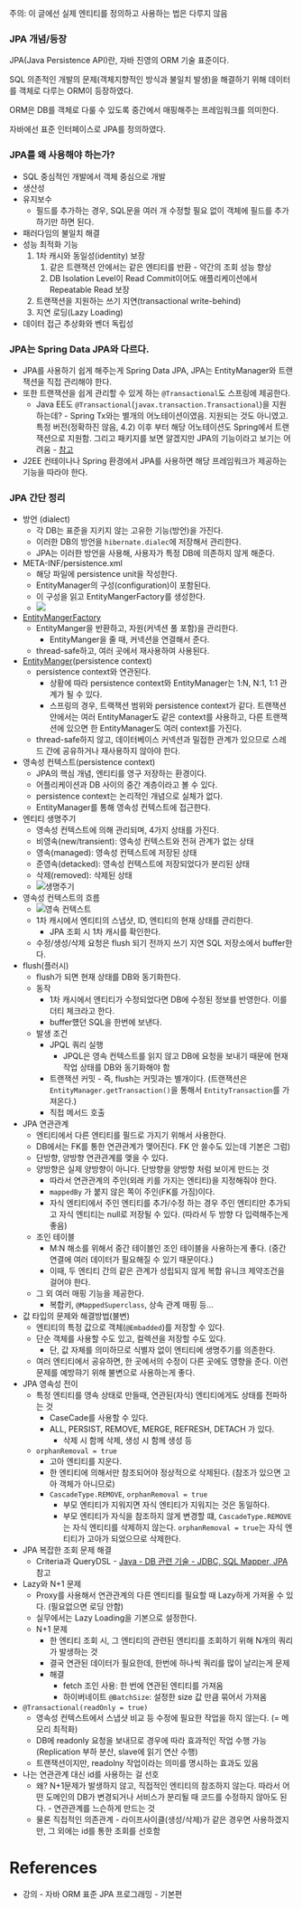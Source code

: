 
주의: 이 글에선 실제 엔티티를 정의하고 사용하는 법은 다루지 않음

### JPA 개념/등장

JPA(Java Persistence API)란, 자바 진영의 ORM 기술 표준이다.

SQL 의존적인 개발의 문제(객체지향적인 방식과 불일치 발생)을 해결하기 위해 데이터를 객체로 다루는 ORM이 등장하였다.

ORM은 DB를 객체로 다룰 수 있도록 중간에서 매핑해주는 프레임워크를 의미한다.

자바에선 표준 인터페이스로 JPA를 정의하였다. 

### JPA를 왜 사용해야 하는가?

- SQL 중심적인 개발에서 객체 중심으로 개발
- 생산성
- 유지보수
	- 필드를 추가하는 경우, SQL문을 여러 개 수정할 필요 없이 객체에 필드를 추가하기만 하면 된다.
- 패러다임의 불일치 해결
- 성능 최적화 기능
    1. 1차 캐시와 동일성(identity) 보장
        1. 같은 트랜잭션 안에서는 같은 엔티티를 반환 - 약간의 조회 성능 향상
        2. DB Isolation Level이 Read Commit이어도 애플리케이션에서 Repeatable Read 보장
    2. 트랜잭션을 지원하는 쓰기 지연(transactional write-behind)
    3. 지연 로딩(Lazy Loading)
- 데이터 접근 추상화와 벤더 독립성

### JPA는 Spring Data JPA와 다르다. 

- JPA를 사용하기 쉽게 해주는게 Spring Data JPA, JPA는 EntityManager와 트랜잭션을 직접 관리해야 한다.
- 또한 트랜잭션을 쉽게 관리할 수 있게 하는 `@Transactional`도 스프링에 제공한다.
	- Java EE도 `@Transactional`(`javax.transaction.Transactional`)을 지원하는데? - Spring Tx와는 별개의 어노테이션이였음. 지원되는 것도 아니였고. 특정 버전(정확하진 않음, 4.2) 이후 부터 해당 어노테이션도 Spring에서 트랜잭션으로 지원함. 그리고 패키지를 보면 알겠지만 JPA의 기능이라고 보기는 어려움 - [참고](https://stackoverflow.com/questions/26387399/javax-transaction-transactional-vs-org-springframework-transaction-annotation-tr)
- J2EE 컨테이나나 Spring 환경에서 JPA를 사용하면 해당 프레임워크가 제공하는 기능을 따라야 한다.

### JPA 간단 정리
- 방언 (dialect)
	- 각 DB는 표준을 지키지 않는 고유한 기능(방언)을 가진다.
	- 이러한 DB의 방언을 `hibernate.dialec`에 저장해서 관리한다.
	- JPA는 이러한 방언을 사용해, 사용자가 특정 DB에 의존하지 않게 해준다.
- META-INF/persistence.xml
	- 해당 파일에 persistence unit을 작성한다.
	- EntityManager의 구성(configuration)이 포함된다.
	- 이 구성을 읽고 EntityMangerFactory를 생성한다.
	- ![](https://user-images.githubusercontent.com/52024566/133097530-c0572700-aa49-466a-961f-afc73a613367.png)
- [EntityMangerFactory](https://jakarta.ee/specifications/platform/8/apidocs/?javax/persistence/EntityManagerFactory.html)
	- EntityManger을 반환하고, 자원(커넥션 풀 포함)을 관리한다.
		- EntityManger을 줄 때, 커넥션을 연결해서 준다.
	- thread-safe하고, 여러 곳에서 재사용하여 사용된다.
- [EntityManger](https://jakarta.ee/specifications/platform/8/apidocs/javax/persistence/entitymanager)(persistence context)
	- persistence context와 연관된다.
		- 상황에 따라 persistence context와 EntityManager는 1:N, N:1, 1:1 관계가 될 수 있다.
		- 스프링의 경우, 트랙잭션 범위와 persistence context가 같다. 트랜잭션 안에서는 여러 EntityManager도 같은 context를 사용하고, 다른 트랜잭션에 있으면 한 EntityManager도 여러 context를 가진다.
	- thread-safe하지 않고, 데이터베이스 커넥션과 밀접한 관계가 있으므로 스레드 간에 공유하거나 재사용하지 않아야 한다.
- 영속성 컨텍스트(persistence context) 
	- JPA의 핵심 개념, 엔티티를 영구 저장하는 환경이다.
	- 어플리케이션과 DB 사이의 중간 계층이라고 볼 수 있다.
	- persistence context는 논리적인 개념으로 실체가 없다.
	- EntityManager를 통해 영속성 컨텍스트에 접근한다.
- 엔티티 생명주기
	- 영속성 컨텍스트에 의해 관리되며, 4가지 상태를 가진다.
	- 비영속(new/transient): 영속성 컨텍스트와 전혀 관계가 없는 상태
	- 영속(managed): 영속성 컨텍스트에 저장된 상태
	- 준영속(detacked): 영속성 컨텍스트에 저장되었다가 분리된 상태
	- 삭제(removed): 삭제된 상태
	- ![생명주기](https://user-images.githubusercontent.com/52024566/133262753-b1194492-286d-4ca9-b1ea-e905d68f57a0.png)
- 영속성 컨텍스트의 흐름
	- ![영속 컨텍스트](https://user-images.githubusercontent.com/52024566/133262740-10892bdd-d6fc-4f82-b79a-23bd3fc51f1f.png)
	- 1차 캐시에서 엔티티의 스냅샷, ID, 엔티티의 현재 상태를 관리한다.
		- JPA 조회 시 1차 캐시를 확인한다.
	- 수정/생성/삭제 요청은 flush 되기 전까지 쓰기 지연 SQL 저장소에서 buffer한다.
- flush(플러시)
	- flush가 되면 현재 상태를 DB와 동기화한다.
	- 동작
		- 1차 캐시에서 엔티티가 수정되었다면 DB에 수정된 정보를 반영한다. 이를 더티 체크라고 한다.
		- buffer헀던 SQL을 한번에 보낸다.
	- 발생 조건
		- JPQL 쿼리 실행
			- JPQL은 영속 컨텍스트를 읽지 않고 DB에 요청을 보내기 때문에 현재 작업 상태를 DB와 동기화해야 함
		- 트랜잭션 커밋 - 즉, flush는 커밋과는 별개이다. (트랜잭션은 `EntityManager.getTransaction()`을 통해서 `EntityTransaction`를 가져온다.)
		- 직접 메서드 호출
- JPA 연관관계 
	- 엔티티에서 다른 엔티티를 필드로 가지기 위해서 사용한다.
	- DB에서는 FK를 통한 연관관계가 맺어진다. FK 안 쓸수도 있는데 기본은 그럼)
	- 단방향, 양방향 연관관계를 맺을 수 있다.
	- 양방향은 실제 양방향이 아니다. 단방향을 양방향 처럼 보이게 만드는 것
		- 따라서 연관관계의 주인(외래 키를 가지는 엔티티)을 지정해줘야 한다.
		- `mappedBy` 가 붙지 않은 쪽이 주인(FK를 가짐)이다.
		- 자식 엔티티에서 주인 엔티티를 추가/수정 하는 경우 주인 엔티티만 추가되고 자식 엔티티는 null로 저장될 수 있다. (따라서 두 방향 다 입력해주는게 좋음)
	- 조인 테이블
		- M:N 해소를 위해서 중간 테이블인 조인 테이블을 사용하는게 좋다. (중간 연결에 여러 데이터가 필요해질 수 있기 때문이다.)
		- 이때, 두 엔티티 간의 같은 관계가 성립되지 않게 복합 유니크 제약조건을 걸어야 한다.
	- 그 외 여러 매핑 기능을 제공한다.
		- 복합키, `@MappedSuperclass`, 상속 관계 매핑 등...
- 값 타입의 문제와 해결방법(불변)
	- 엔티티의 특정 값으로 객체(`@Embadded`)를 저장할 수 있다.
	- 단순 객체를 사용할 수도 있고, 컬렉션을 저장할 수도 있다.
		- 단, 값 자체를 의미하므로 식별자 없이 엔티티에 생명주기를 의존한다.
	- 여러 엔티티에서 공유하면, 한 곳에서의 수정이 다른 곳에도 영향을 준다. 이런 문제를 예방햐기 위해 불변으로 사용하는게 좋다.
- JPA 영속성 전이
	- 특정 엔티티를 영속 상태로 만들때, 연관된(자식) 엔티티에게도 상태를 전파하는 것
		- CaseCade를 사용할 수 있다.
		- ALL, PERSIST, REMOVE, MERGE, REFRESH, DETACH 가 있다.
			- 삭제 시 함께 삭제, 생성 시 함께 생성 등
	- `orphanRemoval = true`
		- 고아 엔티티를 지운다.
		- 한 엔티티에 의해서만 참조되어야 정상적으로 삭제된다. (참조가 있으면 고아 객체가 아니므로)
		- `CascadeType.REMOVE`, `orphanRemoval = true`
			- 부모 엔티티가 지워지면 자식 엔티티가 지워지는 것은 동일하다.
			- 부모 엔티티가 자식을 참조하지 않게 변경할 떄, `CascadeType.REMOVE`는 자식 엔티티를 삭제하지 않는다. `orphanRemoval = true`는 자식 엔티티가 고아가 되었으므로 삭제한다.
- JPA 복잡한 조회 문제 해결
	- Criteria과 QueryDSL - [Java - DB 관련 기술 - JDBC, SQL Mapper, JPA](notes/Java/Java%20Platform/Java%20-%20DB%20관련%20기술%20-%20JDBC,%20SQL%20Mapper,%20JPA.md) 참고
- Lazy와 N+1 문제
	- Proxy를 사용해서 연관관계의 다른 엔티티를 필요할 때 Lazy하게 가져올 수 있다. (필요없으면 로딩 안함)
	- 실무에서는 Lazy Loading을 기본으로 설정한다.
	- N+1 문제
		- 한 엔티티 조회 시, 그 엔티티의 관련된 엔티티를 조회하기 위해 N개의 쿼리가 발생하는 것
		- 결국 연관된 데이터가 필요한데, 한번에 하나씩 쿼리를 많이 날리는게 문제
		- 해결
			- fetch 조인 사용: 한 번에 연관된 엔티티를 가져옴
			- 하이버네이트 `@BatchSize`: 설정한 size 값 만큼 묶어서 가져옴
- `@Transactional(readOnly = true)`
	- 영속성 컨텍스트에서 스냅샷 비교 등 수정에 필요한 작업을 하지 않는다. (= 메모리 최적화)
	- DB에 readonly 요청을 보내므로 경우에 따라 효과적인 작업 수행 가능 (Replication 부하 분산, slave에 읽기 연산 수행)
	- 트랜잭션이지만, readolny 작업이라는 의미를 명시하는 효과도 있음
- 나는 연관관계 대신 id를 사용하는 걸 선호
	- 왜? N+1문제가 발생하지 않고, 직접적인 엔티티의 참조하지 않는다. 따라서 어떤 도메인의 DB가 변경되거나 서비스가 분리될 때 코드를 수정하지 않아도 된다. - 연관관계를 느슨하게 만드는 것
	- 물론 직접적인 의존관계 - 라이프사이클(생성/삭제)가 같은 경우면 사용하겠지만, 그 외에는 id를 통한 조회를 선호함

# References
- 강의 - 자바 ORM 표준 JPA 프로그래밍 - 기본편
